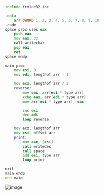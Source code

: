 ```asm
include irvine32.inc

.data
	arr DWORD 1, 2, 3, 4, 5, 6, 7, 8, 9, 10
.code
space proc uses eax
	push eax
	mov eax, 32
	call writechar
	pop eax
	ret
space endp
	
main proc
	mov esi, 0
	mov edi, lengthof arr - 1

	mov ecx, lengthof arr / 2
	reverse:
		mov eax, arr[esi * type arr]
		xchg eax, arr[edi * type arr]
		mov arr[esi * type arr], eax

		inc esi
		dec edi
		loop reverse

	mov ecx, lengthof arr
	mov esi, offset arr
	print:
		mov eax, [esi]
		call writedec
		call space
		add esi, type arr
		loop print

exit
main endp
end main
```
![image](https://github.com/user-attachments/assets/758c8697-4998-489a-8603-e01a771ff350)
